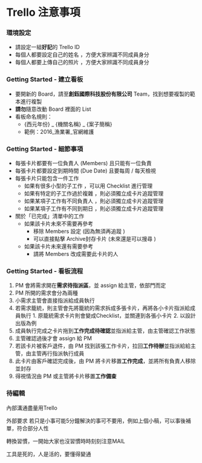 # Trello 注意事項

### 環境設定

- 請設定一組**好記**的 Trello ID
- 每個人都要設定自己的姓名 ，方便大家辨識不同成員身分
- 每個人都要上傳自己的照片 ，方便大家辨識不同成員身分

### Getting Started - 建立看板

- 要開新的 Board，請至**創鈺國際科技股份有限公司** Team，找到想要複製的範本進行複製
- **請勿**隨意改動 Board 裡面的 List
- 看板命名規則：
  - {西元年份} _ {機關名稱} _ {案子簡稱}
  - 範例：2016_漁業署_官網維護

### Getting Started - 細節事項

- 每張卡片都要有一位負責人 (Members) 且只能有一位負責
- 每張卡片都要設定到期時間 (Due Date) 且要每周 / 每天檢視
- 每張卡片只能包含一件工作
  - 如果有很多小型的子工作 ，可以用 Checklist 進行管理
  - 如果有特定的子工作過於複雜 ，則必須獨立成卡片追蹤管理
  - 如果某項子工作有不同負責人 ，則必須獨立成卡片追蹤管理 
  - 如果某項子工作有不同到期日 ，則必須獨立成卡片追蹤管理
- 關於「已完成」清單中的工作
  - 如果該卡片未來不需要再參考
    - 移除 Members 設定 (因為無須再追蹤 )
    - 可以直接點擊 Archive封存卡片 (未來還是可以搜尋 )
  - 如果該卡片未來還有需要參考
    - 請將 Members 改成需要此卡片的人
      
### Getting Started - 看板流程

1. PM 會將需求開在**需求待指派區**，並 assign 給主管，依部門而定
2. PM 所開的需求會分為兩種
  1. 小需求主管會直接指派給成員執行
  2. 若需求籠統，則主管會先將籠統的需求拆成多張卡片，再將各小卡片指派給成員執行
    1. 原籠統需求卡片則會變成Checklist，並關連到各張小卡片
    2. 以設計出版為例
  3. 成員執行完成之卡片拖到**工作完成待確認**並指派給主管，由主管確認工作狀態
  4. 主管確認過後才會 assign 給 PM
3. 若該卡片被客戶退件，由 PM 找到該張工作卡片，拉回**工作待辦**並指派給給主管，由主管再行指派執行成員
4. 此卡片由客戶確認完成後，由 PM 將卡片移置**工作完成**，並將所有負責人移除並封存
  1. 得視情況由 PM 或主管將卡片移置**工作備查**
      

### 待編輯
內部溝通盡量用Trello

外部要求
若只是小事可能5分鐘解決的事可不要用，例如上個小稿，可以事後補單，符合部分人性

轉換習慣，一開始大家也沒習慣時時刻刻注意MAIL

工具是死的，人是活的，要懂得變通
